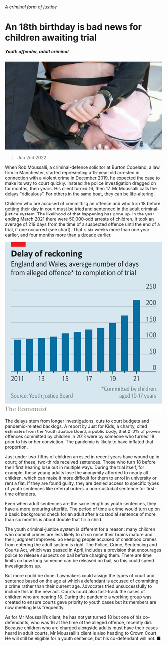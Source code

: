 ###### A criminal form of justice

# An 18th birthday is bad news for children awaiting trial 

##### Youth offender, adult criminal 

![image](images/20220604_BRP504.jpg) 

> Jun 2nd 2022 

When Rob Moussalli, a criminal-defence solicitor at Burton Copeland, a law firm in Manchester, started representing a 15-year-old arrested in connection with a violent crime in December 2019, he expected the case to make its way to court quickly. Instead the police investigation dragged on for months, then years. His client turned 16, then 17. Mr Moussalli calls the delays “ridiculous”. For others in the same boat, they can be life-altering. 

Children who are accused of committing an offence and who turn 18 before getting their day in court must be tried and sentenced in the adult criminal-justice system. The likelihood of that happening has gone up. In the year ending March 2021 there were 50,000-odd arrests of children. It took an average of 219 days from the time of a suspected offence until the end of a trial, if one occurred (see chart). That is six weeks more than one year earlier, and four months more than a decade earlier. 

![image](images/20220604_BRC542.png) 


The delays stem from longer investigations, cuts to court budgets and pandemic-related backlogs. A report by Just for Kids, a charity, cited estimates from the Youth Justice Board, a public body, that 2-3% of proven offences committed by children in 2018 were by someone who turned 18 prior to his or her conviction. The pandemic is likely to have inflated that proportion.

Just under two-fifths of children arrested in recent years have wound up in court; of these, two-thirds received sentences. Those who turn 18 before their first hearing lose out in multiple ways. During the trial itself, for example, these young adults lose the anonymity afforded to nearly all children, which can make it more difficult for them to enrol in university or rent a flat. If they are found guilty, they are denied access to specific types of youth sentences like referral orders, a non-custodial sentence for first-time offenders. 

Even when adult sentences are the same length as youth sentences, they have a more enduring afterlife. The period of time a crime would turn up on a basic background check for an adult after a custodial sentence of more than six months is about double that for a child. 

The youth criminal-justice system is different for a reason: many children who commit crimes are less likely to do so once their brains mature and their judgment improves. So keeping people accused of childhood crimes from entering the adult system is right. The Police, Crime, Sentencing and Courts Act, which was passed in April, includes a provision that encourages police to release suspects on bail before charging them. There are time limits on how long someone can be released on bail, so this could speed investigations up.

But more could be done. Lawmakers could assign the types of court and sentence based on the age at which a defendant is accused of committing a crime rather than their current age. Advocates tried unsuccessfully to include this in the new act. Courts could also fast-track the cases of children who are nearing 18. During the pandemic a working group was created to ensure courts gave priority to youth cases but its members are now meeting less frequently.

As for Mr Moussalli’s client, he has not yet turned 18 but one of his co-defendants, who was 16 at the time of the alleged offence, recently did. Because children who are charged alongside adults must have their cases heard in adult courts, Mr Moussalli’s client is also heading to Crown Court. He will still be eligible for a youth sentence, but his co-defendant will not. ■

